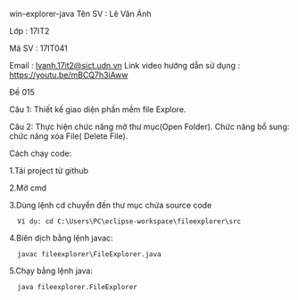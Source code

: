 win-explorer-java
Tên SV : Lê Văn Ánh

Lớp : 17IT2

Mã SV : 17IT041

Email : lvanh.17it2@sict.udn.vn
Link video hướng dẫn sử dụng : https://youtu.be/mBCQ7h3iAww

Đề 015

  Câu 1:  Thiết kế giao diện phần mềm file Explore.

  Câu 2: Thực hiện chức năng mở thư mục(Open Folder).
  Chức năng bổ sung: chức năng xóa File( Delete File).

Cách chạy code:

   1.Tải project từ github

   2.Mở cmd

   3.Dùng lệnh cd chuyển đến thư mục chứa source code

      Ví dụ: cd C:\Users\PC\eclipse-workspace\fileexplorer\src
   4.Biên dịch bằng lệnh javac:

      javac fileexplorer\FileExplorer.java
   5.Chạy bằng lệnh java:

      java fileexplorer.FileExplorer
